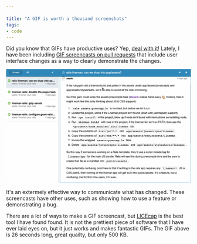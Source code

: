 ```yaml
---

title: "A GIF is worth a thousand screenshots"
tags:
- code
---
```


Did you know that GIFs have productive uses? Yep, [deal with it](http://media3.giphy.com/media/Nx2Lx1RmLadtC/giphy.gif)! Lately, I have been including [GIF screencasts on pull requests](https://github.com/bkeepers/github-notifications/pull/45) that include user interface changes as a way to clearly demonstrate the changes.

<div class="framed">
<img src="/images/comment-shortcuts.gif" alt="GIF demoing a pull request feature.">
</div>

It's an extermely effective way to communicate what has changed. These screencasts have other uses, such as showing how to use a feature or demonstrating a bug.

There are a lot of ways to make a GIF screencast, but [LICEcap](http://www.cockos.com/licecap/) is the best tool I have found found. It is not the prettiest piece of software that I have ever laid eyes on, but it just works and makes fantastic GIFs. The GIF above is 26 seconds long, great quailty, but only 500 KB.
